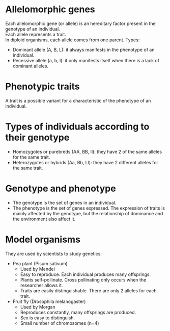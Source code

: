 # Allelomorphic genes
Each allelomorphic gene (or allele) is an hereditary factor present in the genotype of an individual.  
Each allele represents a trait.  
In diploid organisms, each allele comes from one parent.
Types:
- Dominant allele (A, B, L): it always manifests in the phenotype of an individual.
- Recessive allele (a, b, l): it only manifests itself when there is a lack of dominant alleles.

# Phenotypic traits
A trait is a possible variant for a characteristic of the phenotype of an individual.

# Types of individuals according to their genotype
- Homozygotes or purebreds (AA, BB, ll): they have 2 of the same alleles for the same trait.
- Heterozygotes or hybrids (Aa, Bb, Ll): they have 2 different alleles for the same trait.

# Genotype and phenotype
- The genotype is the set of genes in an individual.
- The phenotype is the set of genes expressed.
The expression of traits is mainly affected by the genotype, but the relationship of dominance and the environment also affect it.

# Model organisms
They are used by scientists to study genetics:
- Pea plant (Pisum sativum)
    - Used by Mendel
    - Easy to reproduce. Each individual produces many offsprings.
    - Plants self-pollinate. Cross pollinating only occurs when the researcher allows it.
    - Traits are easily distinguishable. There are only 2 alleles for each trait.
- Fruit fly (Drosophila melanogaster)
    - Used by Morgan
    - Reproduces constantly, many offsprings are produced.
    - Sex is easy to distinguish.
    - Small number of chromosomes (n=4)
